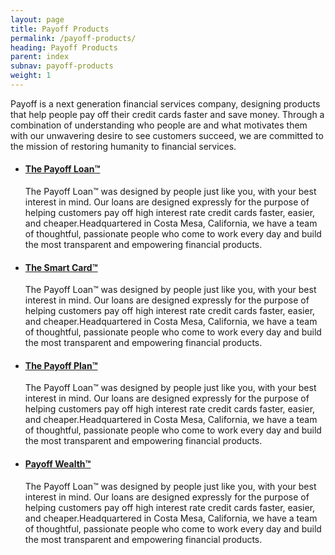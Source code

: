 ```yaml
---
layout: page
title: Payoff Products
permalink: /payoff-products/
heading: Payoff Products
parent: index
subnav: payoff-products
weight: 1
---
```



<section class="p-b-md">
	<p class="lead">Payoff is a next generation financial services company, designing products that help people pay off their credit cards faster and save money. Through a combination of understanding who people are and what motivates them with our unwavering desire to see customers succeed, we are committed to the mission of restoring humanity to financial services. </p>
</section>

<section>
	<ul class="list-group">
		<li  class="list-group-item">
			<h4><a href="#">The Payoff Loan™</a></h4>
			<p>The Payoff Loan™ was designed by people just like you, with your best interest in mind. Our loans are designed expressly for the purpose of helping customers pay off high interest rate credit cards faster, easier, and cheaper.Headquartered in Costa Mesa, California, we have a team of thoughtful, passionate people who come to work every day and build the most transparent and empowering financial products.</p>
		</li>
		<li  class="list-group-item">
			<h4><a href="#">The Smart Card™</a></h4>
			<p>The Payoff Loan™ was designed by people just like you, with your best interest in mind. Our loans are designed expressly for the purpose of helping customers pay off high interest rate credit cards faster, easier, and cheaper.Headquartered in Costa Mesa, California, we have a team of thoughtful, passionate people who come to work every day and build the most transparent and empowering financial products.</p>
		</li>
		<li  class="list-group-item">
			<h4><a href="#">The Payoff Plan™</a></h4>
			<p>The Payoff Loan™ was designed by people just like you, with your best interest in mind. Our loans are designed expressly for the purpose of helping customers pay off high interest rate credit cards faster, easier, and cheaper.Headquartered in Costa Mesa, California, we have a team of thoughtful, passionate people who come to work every day and build the most transparent and empowering financial products.</p>
		</li>
		<li class="list-group-item">
			<h4><a href="#">Payoff Wealth™</a></h4>
			<p>The Payoff Loan™ was designed by people just like you, with your best interest in mind. Our loans are designed expressly for the purpose of helping customers pay off high interest rate credit cards faster, easier, and cheaper.Headquartered in Costa Mesa, California, we have a team of thoughtful, passionate people who come to work every day and build the most transparent and empowering financial products.</p>
		</li>
	</ul>
</section>